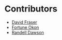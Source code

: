 # Contributors
- [David Fraser](https://github.com/DavidMatthewFraser)
- [Fortune Okon](https://github.com/fort3)
- [Randell Dawson](https://github.com/RandellDawson)